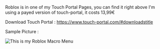 Roblox is in one of my Touch Portal Pages, you can find it right above
I'm using a payed version of touch-portal, it costs 13,99€

Download Touch Portal : https://www.touch-portal.com/#downloadstitle

Sample Picture :

![This is my Roblox Macro Menu](https://i.imgur.com/WPswX99.png)

